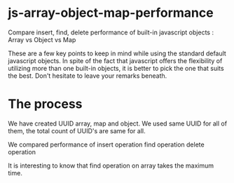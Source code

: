 # js-array-object-map-performance
Compare insert, find, delete performance of built-in javascript objects : Array vs Object vs Map

These are a few key points to keep in mind while using the standard default javascript objects. In spite of the fact that javascript offers the flexibility of utilizing more than one built-in objects, it is better to pick the one that suits the best. 
Don't hesitate to leave your remarks beneath.

# The process
We have created UUID array, map and object.
We used same UUID for all of them, the total count of UUID's are same for all.

We compared performance of 
    insert operation
    find operation
    delete operation 
    
    
It is interesting to know that find operation on array takes the maximum time.
